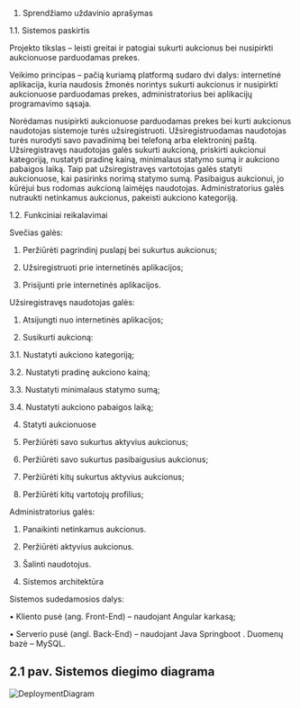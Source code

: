 1.	Sprendžiamo uždavinio aprašymas

1.1. Sistemos paskirtis

Projekto tikslas – leisti greitai ir patogiai sukurti aukcionus bei nusipirkti aukcionuose parduodamas prekes.

Veikimo principas – pačią kuriamą platformą sudaro dvi dalys: internetinė aplikacija, kuria naudosis žmonės norintys sukurti aukcionus ir nusipirkti aukcionuose parduodamas prekes, administratorius bei aplikacijų programavimo sąsaja.

Norėdamas nusipirkti aukcionuose parduodamas prekes bei kurti aukcionus naudotojas sistemoje turės užsiregistruoti. Užsiregistruodamas naudotojas turės nurodyti savo pavadinimą bei telefoną arba elektroninį paštą. Užsiregistravęs naudotojas galės sukurti aukcioną, priskirti aukcionui kategoriją, nustatyti pradinę kainą, minimalaus statymo sumą ir aukciono pabaigos laiką. Taip pat užsiregistravęs vartotojas galės statyti aukcionuose, kai pasirinks norimą statymo sumą. Pasibaigus aukcionui, jo kūrėjui bus rodomas aukcioną laimėjęs naudotojas. Administratorius galės nutraukti netinkamus aukcionus, pakeisti aukciono kategoriją.

1.2. Funkciniai reikalavimai

Svečias galės:

1.	Peržiūrėti pagrindinį puslapį bei sukurtus aukcionus;

2.	Užsiregistruoti prie internetinės aplikacijos;

3.	Prisijunti prie internetinės aplikacijos.


Užsiregistravęs naudotojas galės:

1.	Atsijungti nuo internetinės aplikacijos;


2.	Susikurti aukcioną:

3.1.	Nustatyti aukciono kategoriją;

3.2.	Nustatyti pradinę aukciono kainą;

3.3.	Nustatyti minimalaus statymo sumą;

3.4.	Nustatyti aukciono pabaigos laiką;

4.	Statyti aukcionuose

5.	Peržiūrėti savo sukurtus aktyvius aukcionus;

6.	Peržiūrėti savo sukurtus pasibaigusius aukcionus;

7.	Peržiūrėti kitų sukurtus aktyvius aukcionus;

8.	Peržiūrėti kitų vartotojų profilius;
 
Administratorius galės:

1.	Panaikinti netinkamus aukcionus.

2.	Peržiūrėti aktyvius aukcionus.

3.	Šalinti naudotojus.


2.	Sistemos architektūra

Sistemos sudedamosios dalys:

•	Kliento pusė (ang. Front-End) – naudojant Angular karkasą;

•	Serverio pusė (angl. Back-End) – naudojant Java Springboot . Duomenų bazė – MySQL.

## 2.1 pav. Sistemos diegimo diagrama
![DeploymentDiagram](https://github.com/GintarasBeskajev/Auction_Finder/assets/100523608/563781ea-9991-43eb-b623-075d1997be51)






